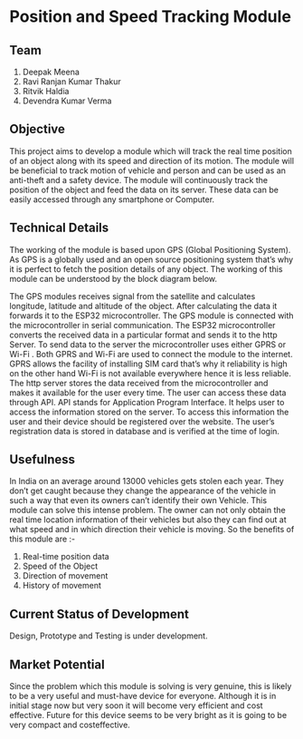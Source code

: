 # Position and Speed Tracking Module

## Team

1. Deepak Meena
2. Ravi Ranjan Kumar Thakur
3. Ritvik Haldia
4. Devendra Kumar Verma

## Objective

This project aims to develop a module which will track the real time position of an object along with its speed and direction of its motion. The module will be beneficial to track motion of vehicle and person and can be used as an anti-theft and a safety device. The module will continuously track the position of the object and feed the data on its server. These data can be easily accessed through any smartphone or Computer.

## Technical Details

The working of the module is based upon GPS (Global Positioning System). As GPS is a globally used and an open source positioning system that’s why it is perfect to fetch the position details of any object. The working of this module can be understood by the block diagram below.

The GPS modules receives signal from the satellite and calculates longitude, latitude and altitude of the object. After calculating the data it forwards it to the ESP32 microcontroller. The GPS module is connected with the microcontroller in serial communication. The ESP32 microcontroller converts the received data in a particular format and sends it to the http Server. To send data to the server the microcontroller uses either GPRS or Wi-Fi . Both GPRS and Wi-Fi are used to connect the module to the internet. GPRS allows the facility of installing SIM card that’s why it reliability is high on the other hand Wi-Fi is not available everywhere hence it is less reliable.
The http server stores the data received from the microcontroller and makes it available for the user every time. The user can access these data through API. API stands for Application Program Interface. It helps user to access the information stored on the server. To access this information the user and their device should be registered over the website. The user’s registration data is stored in database and is verified at the time of login.

## Usefulness

In India on an average around 13000 vehicles gets stolen each year. They don’t get caught because they change the appearance of the vehicle in such a way that even its owners can’t identify their own Vehicle. This module can solve this intense problem. The owner can not only obtain the real time location information of their vehicles but also they can find out at what speed and in which direction their vehicle is moving. So the benefits of this module are :-

1. Real-time position data
2. Speed of the Object
3. Direction of movement
4. History of movement

## Current Status of Development

Design, Prototype and Testing is under development.

## Market Potential

Since the problem which this module is solving is very genuine, this is likely to be a very useful and must-have device for everyone. Although it is in initial stage now but very soon it will become very efficient and cost effective. Future for this device seems to be very bright as it is going to be very compact and costeffective.
